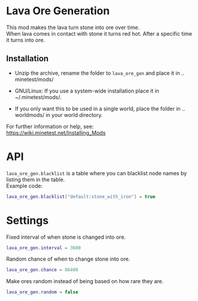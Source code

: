 # Lava Ore Generation

This mod makes the lava turn stone into ore over time.    
When lava comes in contact with stone it turns red hot. After a specific time it turns into ore.

## Installation

- Unzip the archive, rename the folder to `lava_ore_gen` and
place it in .. minetest/mods/

- GNU/Linux: If you use a system-wide installation place
    it in ~/.minetest/mods/.

- If you only want this to be used in a single world, place
    the folder in .. worldmods/ in your world directory.

For further information or help, see:   
https://wiki.minetest.net/Installing_Mods


# API

`lava_ore_gen.blacklist` is a table where you can blacklist node names by listing them in the table.   
Example code:

```lua
lava_ore_gen.blacklist["default:stone_with_iron"] = true
```

# Settings

Fixed interval of when stone is changed into ore.

```lua
lava_ore_gen.interval = 3600
```

Random chance of when to change stone into ore.

```lua
lava_ore_gen.chance = 86400
```

Make ores random instead of being based on how rare they are.

```lua
lava_ore_gen.random = false
```